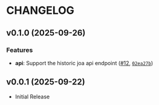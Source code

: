 # CHANGELOG

<!-- version list -->

## v0.1.0 (2025-09-26)

### Features

- **api**: Support the historic joa api endpoint
  ([#12](https://github.com/paddy74/python-usajobsapi/pull/12),
  [`02ea27b`](https://github.com/paddy74/python-usajobsapi/commit/02ea27b2cb1b65b95b78c22604cc16832b834eb0))


## v0.0.1 (2025-09-22)

- Initial Release
